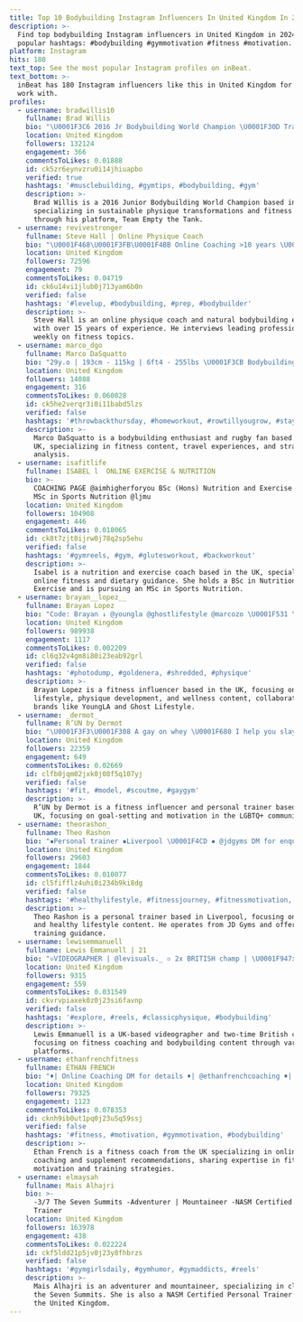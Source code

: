 ```yaml
---
title: Top 10 Bodybuilding Instagram Influencers In United Kingdom In 2024
description: >-
  Find top bodybuilding Instagram influencers in United Kingdom in 2024. Most
  popular hashtags: #bodybuilding #gymmotivation #fitness #motivation.
platform: Instagram
hits: 180
text_top: See the most popular Instagram profiles on inBeat.
text_bottom: >-
  inBeat has 180 Instagram influencers like this in United Kingdom for you to
  work with.
profiles:
  - username: bradwillis10
    fullname: Brad Willis
    bio: "\U0001F3C6 2016 Jr Bodybuilding World Champion \U0001F30D Transforming physiques is what I do with a sustainable approach. Owner @team_emptythetank Join the team \U0001F447\U0001F3FD"
    location: United Kingdom
    followers: 132124
    engagement: 366
    commentsToLikes: 0.01888
    id: ck5zr6eynvzru0i14jhiuapbo
    verified: true
    hashtags: '#musclebuilding, #gymtips, #bodybuilding, #gym'
    description: >-
      Brad Willis is a 2016 Junior Bodybuilding World Champion based in the UK,
      specializing in sustainable physique transformations and fitness coaching
      through his platform, Team Empty the Tank.
  - username: revivestronger
    fullname: Steve Hall | Online Physique Coach
    bio: "\U0001F468\U0001F3FB‍\U0001F4BB Online Coaching >10 years \U0001F4AA Natural Bodybuilding >15 years \U0001F399️ Interview leading experts weekly - @teamrevivestronger @officialcnp ⤵️ Links"
    location: United Kingdom
    followers: 72596
    engagement: 79
    commentsToLikes: 0.04719
    id: ck6u14vi1jlub0j713yam6b0n
    verified: false
    hashtags: '#levelup, #bodybuilding, #prep, #bodybuilder'
    description: >-
      Steve Hall is an online physique coach and natural bodybuilding expert
      with over 15 years of experience. He interviews leading professionals
      weekly on fitness topics.
  - username: marco_dgo
    fullname: Marco DaSquatto
    bio: "29y.o | 193cm - 115kg | 6ft4 - 255lbs \U0001F3CB️ Bodybuilding Enthusiast \U0001F6EB World Traveller \U0001F3C9 Rugby Fanatic \U0001F4C8 Strategy Analyst \U0001F468\U0001F3FC‍\U0001F393 MSc in Mgmt Graduate"
    location: United Kingdom
    followers: 14088
    engagement: 316
    commentsToLikes: 0.060028
    id: ck5he2verqr3i0i11babd5lzs
    verified: false
    hashtags: '#throwbackthursday, #homeworkout, #rowtillyougrow, #stayathome'
    description: >-
      Marco DaSquatto is a bodybuilding enthusiast and rugby fan based in the
      UK, specializing in fitness content, travel experiences, and strategic
      analysis.
  - username: isafitlife
    fullname: ISABEL l  ONLINE EXERCISE & NUTRITION
    bio: >-
      COACHING PAGE @aimhigherforyou BSc (Hons) Nutrition and Exercise currently
      MSc in Sports Nutrition @ljmu
    location: United Kingdom
    followers: 104908
    engagement: 446
    commentsToLikes: 0.018065
    id: ck8t7zjt0ijrw0j78q2sp5ehu
    verified: false
    hashtags: '#gymreels, #gym, #glutesworkout, #backworkout'
    description: >-
      Isabel is a nutrition and exercise coach based in the UK, specializing in
      online fitness and dietary guidance. She holds a BSc in Nutrition and
      Exercise and is pursuing an MSc in Sports Nutrition.
  - username: brayan__lopez__
    fullname: Brayan Lopez
    bio: "Code: Brayan ↓ @youngla @ghostlifestyle @marcozo \U0001F531 \U0001F1E8\U0001F1F4|\U0001F1FA\U0001F1F8"
    location: United Kingdom
    followers: 989938
    engagement: 1117
    commentsToLikes: 0.002209
    id: cl6q32v4gm8i80i23eab92grl
    verified: false
    hashtags: '#photodump, #goldenera, #shredded, #physique'
    description: >-
      Brayan Lopez is a fitness influencer based in the UK, focusing on
      lifestyle, physique development, and wellness content, collaborating with
      brands like YoungLA and Ghost Lifestyle.
  - username: _dermot_
    fullname: R’UN by Dermot
    bio: "\U0001F3F3️‍\U0001F308 A gay on whey \U0001F680 I help you slay your goals \U0001F3CB️ Book a free consultation below \U0001F4AA Top10 Hand Picked PT: @myprotein \U0001F924 MyProtein code: DERMOTPT"
    location: United Kingdom
    followers: 22359
    engagement: 649
    commentsToLikes: 0.02669
    id: clfb0jqm02jxk0j08f5q107yj
    verified: false
    hashtags: '#fit, #model, #scoutme, #gaygym'
    description: >-
      R’UN by Dermot is a fitness influencer and personal trainer based in the
      UK, focusing on goal-setting and motivation in the LGBTQ+ community.
  - username: theorashon_
    fullname: Theo Rashon
    bio: "▪️Personal trainer ▪️Liverpool \U0001F4CD ▪️ @jdgyms DM for enquiries \U0001F1E7\U0001F1E7 \U0001F1EF\U0001F1F2"
    location: United Kingdom
    followers: 29603
    engagement: 1844
    commentsToLikes: 0.010077
    id: cl5fifflz4uhi0i234b9ki8dg
    verified: false
    hashtags: '#healthylifestyle, #fitnessjourney, #fitnessmotivation, #jdgyms'
    description: >-
      Theo Rashon is a personal trainer based in Liverpool, focusing on fitness
      and healthy lifestyle content. He operates from JD Gyms and offers
      training guidance.
  - username: lewisemmanuell
    fullname: Lewis Emmanuell | 21
    bio: "▫️VIDEOGRAPHER | @levisuals._ ▫️ 2x BRITISH champ | \U0001F947x5 | \U0001F948x4 | \U0001F5E1️ x1 ▫️ THE BLUEPRINT COACH ▫️ @hardbody | EMMANUELL ▫️ @efectivnutri | LEWIS10"
    location: United Kingdom
    followers: 9315
    engagement: 559
    commentsToLikes: 0.031549
    id: ckvrvpiaxek0z0j23si6favnp
    verified: false
    hashtags: '#explore, #reels, #classicphysique, #bodybuilding'
    description: >-
      Lewis Emmanuell is a UK-based videographer and two-time British champion,
      focusing on fitness coaching and bodybuilding content through various
      platforms.
  - username: ethanfrenchfitness
    fullname: ETHAN FRENCH
    bio: "♦️| Online Coaching DM for details ♦️| @ethanfrenchcoaching ♦️| @htltsupps - Code “Ethan - link in bio ♦️| Supplements \U0001F447 Code: Ethan at checkout"
    location: United Kingdom
    followers: 79325
    engagement: 1123
    commentsToLikes: 0.078353
    id: cknh9ib0ut1pq0j23u5q59ssj
    verified: false
    hashtags: '#fitness, #motivation, #gymmotivation, #bodybuilding'
    description: >-
      Ethan French is a fitness coach from the UK specializing in online
      coaching and supplement recommendations, sharing expertise in fitness
      motivation and training strategies.
  - username: elmaysah
    fullname: Mais Alhajri
    bio: >-
      -3/7 The Seven Summits -Adventurer | Mountaineer -NASM Certified Personal
      Trainer
    location: United Kingdom
    followers: 163978
    engagement: 438
    commentsToLikes: 0.022224
    id: ckf5ldd21p5jv0j23y8fhbrzs
    verified: false
    hashtags: '#gymgirlsdaily, #gymhumor, #gymaddicts, #reels'
    description: >-
      Mais Alhajri is an adventurer and mountaineer, specializing in climbing
      the Seven Summits. She is also a NASM Certified Personal Trainer based in
      the United Kingdom.
---
```


